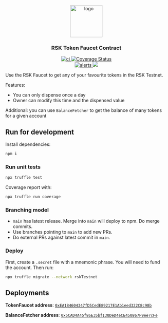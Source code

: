<p align="middle">
    <img src="https://www.rsk.co/img/rsk_logo.svg" alt="logo" height="100" >
</p>
<h3 align="middle">RSK Token Faucet Contract</h3>
<p align="middle">
    <a href="https://github.com/rsksmart/rsk-token-faucet-contract/actions/workflows/ci.yml" alt="ci">
        <img src="https://github.com/rsksmart/rsk-token-faucet-contract/actions/workflows/ci.yml/badge.svg" alt="ci" />
    </a>
    <a href='https://coveralls.io/github/rsksmart/rsk-token-faucet-contract?branch=master'>
        <img src='https://coveralls.io/repos/github/rsksmart/rsk-token-faucet-contract/badge.svg?branch=master' alt='Coverage Status' />
    </a>
    <br />
    <a href="https://lgtm.com/projects/g/rsksmart/rsk-token-faucet-contract/alerts/">
        <img src="https://img.shields.io/lgtm/alerts/github/rsksmart/rsk-token-faucet-contract" alt="alerts">
    </a>
    <a href="https://lgtm.com/projects/g/rsksmart/rsk-token-faucet-contract/context:javascript">
        <img src="https://img.shields.io/lgtm/grade/javascript/github/rsksmart/rsk-token-faucet-contract">
    </a>
</p>

Use the RSK Faucet to get any of your favourite tokens in the RSK Testnet.

Features:
- You can only dispense once a day
- Owner can modify this time and the dispensed value

Additional: you can use `BalanceFetcher` to get the balance of many tokens for a given account

## Run for development

Install dependencies:

```sh
npm i
```

### Run unit tests

```sh
npx truffle test
```

Coverage report with:

```sh
npx truffle run coverage
```


### Branching model

- `main` has latest release. Merge into `main` will deploy to npm. Do merge commits.
- Use branches pointing to `main` to add new PRs.
- Do external PRs against latest commit in `main`.

### Deploy

First, create a `.secret` file with a mnemonic phrase. You will need to fund the account. Then run:

```sh
npx truffle migrate --network rskTestnet
```

## Deployments

**TokenFaucet address**: [`0xEA184604347fD5CedE89217E1Ab1eed322C8c98b`](https://explorer.testnet.rsk.co/address/0xea184604347fd5cede89217e1ab1eed322c8c98b)

**BalanceFetcher address**: [`0x5CAD4A45f86E35bf130DeD4eCE450867F9ee7cFe`](https://explorer.testnet.rsk.co/address/0x5cad4a45f86e35bf130ded4ece450867f9ee7cfe)

